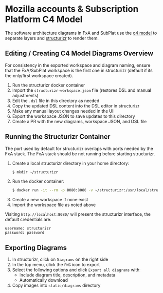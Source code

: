 # Mozilla accounts & Subscription Platform C4 Model

The software architecture diagrams in FxA and SubPlat use the [c4 model](https://c4model.com) to separate layers and [structurizr](https://structurizr.com/) to render them.

## Editing / Creating C4 Model Diagrams Overview

For consistency in the exported workspace and diagram naming, ensure that the FxA/SubPlat workspace is the first one in structurizr (default if its the only/first workspace created).

1. Run the structurizr docker container
2. Import the `structurizr-workspace.json` file (restores DSL and manual adjustments)
3. Edit the `.dsl` file in this directory as needed
4. Copy the updated DSL content into the DSL editor in structurizr
5. Make any manual layout changes needed in the UI
6. Export the workspace JSON to save updates to this directory
7. Create a PR with the new diagrams, workspace JSON, and DSL file

## Running the Structurizr Container

The port used by default for structurizr overlaps with ports needed by the FxA stack. The FxA stack should be not running before starting structurizr.

1. Create a local structurizr directory in your home directory:
   ```bash
   $ mkdir ~/structurizr
   ```
2. Run the docker container:
   ```bash
   $ docker run -it --rm -p 8080:8080 -v ~/structurizr:/usr/local/structurizr structurizr/onpremises
   ```
3. Create a new workspace if none exist
4. Import the workspace file as noted above

Visiting `http://localhost:8080/` will present the structurizr interface, the default credentials are:

```
username: structurizr
password: password
```

## Exporting Diagrams

1. In structurizr, click on `Diagrams` on the right side
2. In the top menu, click the `PNG` icon to export
3. Select the following options and click `Export all diagrams` with:
   - Include diagram title, description, and metadata
   - Automatically download
4. Copy images into `static/diagrams` directory
